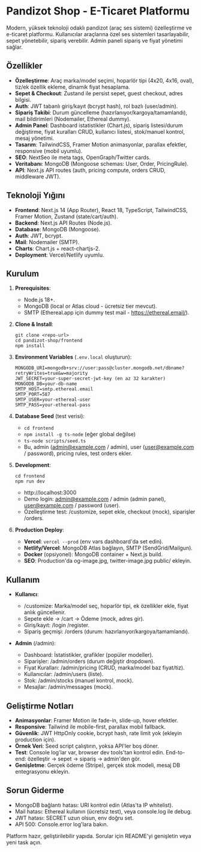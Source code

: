 # Pandizot Shop - E-Ticaret Platformu

Modern, yüksek teknoloji odaklı pandizot (araç ses sistemi) özelleştirme ve e-ticaret platformu. Kullanıcılar araçlarına özel ses sistemleri tasarlayabilir, sepet yönetebilir, sipariş verebilir. Admin paneli sipariş ve fiyat yönetimi sağlar.

## Özellikler

- **Özelleştirme**: Araç marka/model seçimi, hoparlör tipi (4x20, 4x16, oval), tiz/ek özellik ekleme, dinamik fiyat hesaplama.
- **Sepet & Checkout**: Zustand ile persist sepet, guest checkout, adres bilgisi.
- **Auth**: JWT tabanlı giriş/kayıt (bcrypt hash), rol bazlı (user/admin).
- **Sipariş Takibi**: Durum güncelleme (hazırlanıyor/kargoya/tamamlandı), mail bildirimleri (Nodemailer, Ethereal dummy).
- **Admin Panel**: Dashboard istatistikler (Chart.js), sipariş listesi/durum değiştirme, fiyat kuralları CRUD, kullanıcı listesi, stok/manuel kontrol, mesaj yönetimi.
- **Tasarım**: TailwindCSS, Framer Motion animasyonlar, parallax efektler, responsive (mobil uyumlu).
- **SEO**: NextSeo ile meta tags, OpenGraph/Twitter cards.
- **Veritabanı**: MongoDB (Mongoose schemas: User, Order, PricingRule).
- **API**: Next.js API routes (auth, pricing compute, orders CRUD, middleware JWT).

## Teknoloji Yığını

- **Frontend**: Next.js 14 (App Router), React 18, TypeScript, TailwindCSS, Framer Motion, Zustand (state/cart/auth).
- **Backend**: Next.js API Routes (Node.js).
- **Database**: MongoDB (Mongoose).
- **Auth**: JWT, bcrypt.
- **Mail**: Nodemailer (SMTP).
- **Charts**: Chart.js + react-chartjs-2.
- **Deployment**: Vercel/Netlify uyumlu.

## Kurulum

1. **Prerequisites**:
   - Node.js 18+.
   - MongoDB (local or Atlas cloud - ücretsiz tier mevcut).
   - SMTP (Ethereal.app için dummy test mail - https://ethereal.email/).

2. **Clone & Install**:
   ```
   git clone <repo-url>
   cd pandizot-shop/frontend
   npm install
   ```

3. **Environment Variables** (`.env.local` oluşturun):
   ```
   MONGODB_URI=mongodb+srv://user:pass@cluster.mongodb.net/dbname?retryWrites=true&w=majority
   JWT_SECRET=your-super-secret-jwt-key (en az 32 karakter)
   MONGODB_DB=your-db-name
   SMTP_HOST=smtp.ethereal.email
   SMTP_PORT=587
   SMTP_USER=your-ethereal-user
   SMTP_PASS=your-ethereal-pass
   ```

4. **Database Seed** (test verisi):
   - `cd frontend`
   - `npm install -g ts-node` (eğer global değilse)
   - `ts-node scripts/seed.ts`
   - Bu, admin (admin@example.com / admin), user (user@example.com / password), pricing rules, test orders ekler.

5. **Development**:
   ```
   cd frontend
   npm run dev
   ```
   - http://localhost:3000
   - Demo login: admin@example.com / admin (admin panel), user@example.com / password (user).
   - Özelleştirme test: /customize, sepet ekle, checkout (mock), siparişler /orders.

6. **Production Deploy**:
   - **Vercel**: `vercel --prod` (env vars dashboard'da set edin).
   - **Netlify/Vercel**: MongoDB Atlas bağlayın, SMTP (SendGrid/Mailgun).
   - **Docker** (opsiyonel): MongoDB container + Next.js build.
   - **SEO**: Production'da og-image.jpg, twitter-image.jpg public/ ekleyin.

## Kullanım

- **Kullanıcı**:
  - /customize: Marka/model seç, hoparlör tipi, ek özellikler ekle, fiyat anlık güncellenir.
  - Sepete ekle → /cart → Ödeme (mock, adres gir).
  - Giriş/kayıt: /login /register.
  - Sipariş geçmişi: /orders (durum: hazırlanıyor/kargoya/tamamlandı).

- **Admin** (/admin):
  - Dashboard: İstatistikler, grafikler (popüler modeller).
  - Siparişler: /admin/orders (durum değiştir dropdown).
  - Fiyat Kuralları: /admin/pricing (CRUD, marka/model baz fiyat/tiz).
  - Kullanıcılar: /admin/users (liste).
  - Stok: /admin/stocks (manuel kontrol, mock).
  - Mesajlar: /admin/messages (mock).

## Geliştirme Notları

- **Animasyonlar**: Framer Motion ile fade-in, slide-up, hover efektler.
- **Responsive**: Tailwind ile mobile-first, parallax mobil fallback.
- **Güvenlik**: JWT HttpOnly cookie, bcrypt hash, rate limit yok (ekleyin production için).
- **Örnek Veri**: Seed script çalıştırın, yoksa API'ler boş döner.
- **Test**: Console log'lar var, browser dev tools'tan kontrol edin. End-to-end: özelleştir → sepet → sipariş → admin'den gör.
- **Genişletme**: Gerçek ödeme (Stripe), gerçek stok modeli, mesaj DB entegrasyonu ekleyin.

## Sorun Giderme

- MongoDB bağlantı hatası: URI kontrol edin (Atlas'ta IP whitelist).
- Mail hatası: Ethereal kullanın (ücretsiz test), veya console.log ile debug.
- JWT hatası: SECRET uzun olsun, env doğru set.
- API 500: Console.error log'lara bakın.

Platform hazır, geliştirilebilir yapıda. Sorular için README'yi genişletin veya yeni task açın.